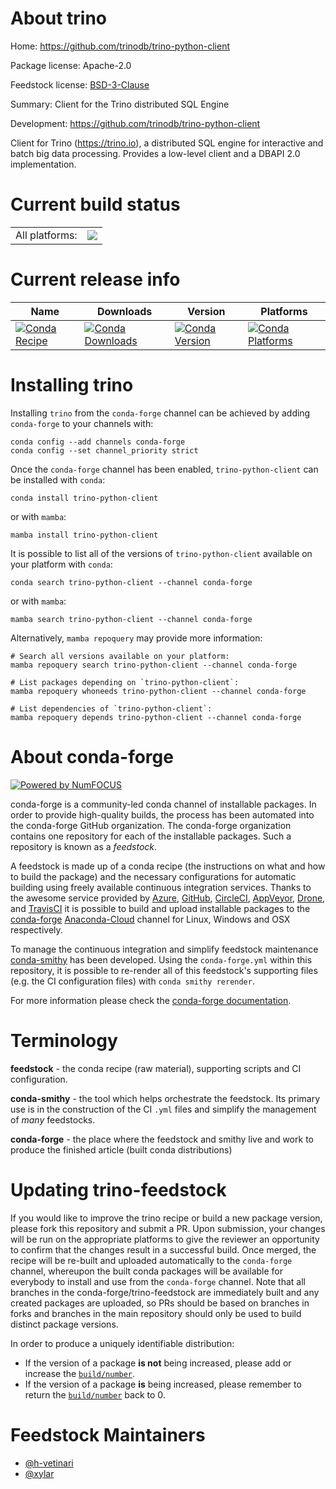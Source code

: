 About trino
===========

Home: https://github.com/trinodb/trino-python-client

Package license: Apache-2.0

Feedstock license: [BSD-3-Clause](https://github.com/conda-forge/trino-feedstock/blob/main/LICENSE.txt)

Summary: Client for the Trino distributed SQL Engine

Development: https://github.com/trinodb/trino-python-client

Client for Trino (https://trino.io), a distributed SQL engine for
interactive and batch big data processing. Provides a low-level client and
a DBAPI 2.0 implementation.


Current build status
====================


<table><tr><td>All platforms:</td>
    <td>
      <a href="https://dev.azure.com/conda-forge/feedstock-builds/_build/latest?definitionId=12403&branchName=main">
        <img src="https://dev.azure.com/conda-forge/feedstock-builds/_apis/build/status/trino-feedstock?branchName=main">
      </a>
    </td>
  </tr>
</table>

Current release info
====================

| Name | Downloads | Version | Platforms |
| --- | --- | --- | --- |
| [![Conda Recipe](https://img.shields.io/badge/recipe-trino--python--client-green.svg)](https://anaconda.org/conda-forge/trino-python-client) | [![Conda Downloads](https://img.shields.io/conda/dn/conda-forge/trino-python-client.svg)](https://anaconda.org/conda-forge/trino-python-client) | [![Conda Version](https://img.shields.io/conda/vn/conda-forge/trino-python-client.svg)](https://anaconda.org/conda-forge/trino-python-client) | [![Conda Platforms](https://img.shields.io/conda/pn/conda-forge/trino-python-client.svg)](https://anaconda.org/conda-forge/trino-python-client) |

Installing trino
================

Installing `trino` from the `conda-forge` channel can be achieved by adding `conda-forge` to your channels with:

```
conda config --add channels conda-forge
conda config --set channel_priority strict
```

Once the `conda-forge` channel has been enabled, `trino-python-client` can be installed with `conda`:

```
conda install trino-python-client
```

or with `mamba`:

```
mamba install trino-python-client
```

It is possible to list all of the versions of `trino-python-client` available on your platform with `conda`:

```
conda search trino-python-client --channel conda-forge
```

or with `mamba`:

```
mamba search trino-python-client --channel conda-forge
```

Alternatively, `mamba repoquery` may provide more information:

```
# Search all versions available on your platform:
mamba repoquery search trino-python-client --channel conda-forge

# List packages depending on `trino-python-client`:
mamba repoquery whoneeds trino-python-client --channel conda-forge

# List dependencies of `trino-python-client`:
mamba repoquery depends trino-python-client --channel conda-forge
```


About conda-forge
=================

[![Powered by
NumFOCUS](https://img.shields.io/badge/powered%20by-NumFOCUS-orange.svg?style=flat&colorA=E1523D&colorB=007D8A)](https://numfocus.org)

conda-forge is a community-led conda channel of installable packages.
In order to provide high-quality builds, the process has been automated into the
conda-forge GitHub organization. The conda-forge organization contains one repository
for each of the installable packages. Such a repository is known as a *feedstock*.

A feedstock is made up of a conda recipe (the instructions on what and how to build
the package) and the necessary configurations for automatic building using freely
available continuous integration services. Thanks to the awesome service provided by
[Azure](https://azure.microsoft.com/en-us/services/devops/), [GitHub](https://github.com/),
[CircleCI](https://circleci.com/), [AppVeyor](https://www.appveyor.com/),
[Drone](https://cloud.drone.io/welcome), and [TravisCI](https://travis-ci.com/)
it is possible to build and upload installable packages to the
[conda-forge](https://anaconda.org/conda-forge) [Anaconda-Cloud](https://anaconda.org/)
channel for Linux, Windows and OSX respectively.

To manage the continuous integration and simplify feedstock maintenance
[conda-smithy](https://github.com/conda-forge/conda-smithy) has been developed.
Using the ``conda-forge.yml`` within this repository, it is possible to re-render all of
this feedstock's supporting files (e.g. the CI configuration files) with ``conda smithy rerender``.

For more information please check the [conda-forge documentation](https://conda-forge.org/docs/).

Terminology
===========

**feedstock** - the conda recipe (raw material), supporting scripts and CI configuration.

**conda-smithy** - the tool which helps orchestrate the feedstock.
                   Its primary use is in the construction of the CI ``.yml`` files
                   and simplify the management of *many* feedstocks.

**conda-forge** - the place where the feedstock and smithy live and work to
                  produce the finished article (built conda distributions)


Updating trino-feedstock
========================

If you would like to improve the trino recipe or build a new
package version, please fork this repository and submit a PR. Upon submission,
your changes will be run on the appropriate platforms to give the reviewer an
opportunity to confirm that the changes result in a successful build. Once
merged, the recipe will be re-built and uploaded automatically to the
`conda-forge` channel, whereupon the built conda packages will be available for
everybody to install and use from the `conda-forge` channel.
Note that all branches in the conda-forge/trino-feedstock are
immediately built and any created packages are uploaded, so PRs should be based
on branches in forks and branches in the main repository should only be used to
build distinct package versions.

In order to produce a uniquely identifiable distribution:
 * If the version of a package **is not** being increased, please add or increase
   the [``build/number``](https://docs.conda.io/projects/conda-build/en/latest/resources/define-metadata.html#build-number-and-string).
 * If the version of a package **is** being increased, please remember to return
   the [``build/number``](https://docs.conda.io/projects/conda-build/en/latest/resources/define-metadata.html#build-number-and-string)
   back to 0.

Feedstock Maintainers
=====================

* [@h-vetinari](https://github.com/h-vetinari/)
* [@xylar](https://github.com/xylar/)

